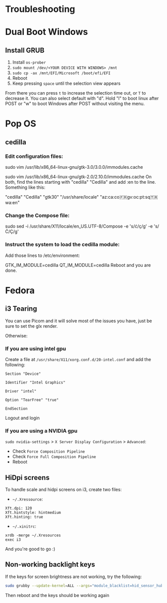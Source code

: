 # Troubleshooting

# Dual Boot Windows

## Install GRUB

1. Install `os-prober`
2. `sudo mount /dev/<YOUR DEVICE WITH WINDOWS> /mnt`
3. `sudo cp -ax /mnt/EFI/Microsoft /boot/efi/EFI`
4. Reboot
5. Keep pressing `space` until the selection view appears

From there you can press `t` to increase the selection time out, or `T` to decrease it.
You can also select default with "d". Hold "l" to boot linux after POST or "w" to boot Windows after POST without visiting the menu.

# Pop OS

## cedilla

### Edit configuration files:

sudo vim /usr/lib/x86_64-linux-gnu/gtk-3.0/3.0.0/immodules.cache

sudo vim /usr/lib/x86_64-linux-gnu/gtk-2.0/2.10.0/immodules.cache
On both, find the lines starting with "cedilla" "Cedilla" and add :en to the line. Something like this:

"cedilla" "Cedilla" "gtk30" "/usr/share/locale" "az:ca:co:fr:gv:oc:pt:sq:tr:wa:en"

### Change the Compose file:

sudo sed -i /usr/share/X11/locale/en_US.UTF-8/Compose -e 's/ć/ç/g' -e 's/Ć/Ç/g'

### Instruct the system to load the cedilla module:

Add those lines to /etc/environment:

GTK_IM_MODULE=cedilla
QT_IM_MODULE=cedilla
Reboot and you are done.

# Fedora

## i3 Tearing

You can use Picom and it will solve most of the issues you have, just be sure to set the glx render. 

Otherwise:

### If you are using intel gpu

Create a file at `/usr/share/X11/xorg.conf.d/20-intel.conf` and add the following:

```
Section "Device"

Identifier "Intel Graphics"

Driver "intel"

Option "TearFree" "true"

EndSection
```
Logout and login

### If you are using a NVIDIA gpu

`sudo nvidia-settings` > `X Server Display Configuration` > `Advanced`:

- Check `Force Composition Pipeline`
- Check `Force Full Composition Pipeline`
- Reboot

## HiDpi screens

To handle scale and hidpi screens on i3, create two files:

- `~/.Xressource`:

```
Xft.dpi: 120
Xft.hintstyle: hintmedium
Xft.hinting: true
```

- `~/.xinitrc`:

```
xrdb -merge ~/.Xresources
exec i3
```

And you're good to go :)

## Non-working backlight keys

If the keys for screen brightness are not working, try the following:


```bash
sudo grubby --update-kernel=ALL --args="module_blacklist=hid_sensor_hub"
```

Then reboot and the keys should be working again
